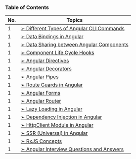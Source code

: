 ### Table of Contents

| No. | Topics                                                                                                                    |
| --- | ------------------------------------------------------------------------------------------------------------------------- |
| 1   | <a href="">➢ Different Types of Angular CLI Commands</a>                                                                  |
| 1   | <a href="">➢ Data Bindings in Angular</a>                                                                                 |
| 1   | <a href="">➢ Data Sharing between Angular Components</a>                                                                  |
| 1   | <a href="">➢ Component Life Cycle Hooks</a>                                                                               |
| 1   | <a href="">➢ Angular Directives</a>                                                                                       |
| 1   | <a href="">➢ Angular Decorators</a>                                                                                       |
| 1   | <a href="">➢ Angular Pipes</a>                                                                                            |
| 1   | <a href="">➢ Route Guards in Angular</a>                                                                                  |
| 1   | <a href="">➢ Angular Forms</a>                                                                                            |
| 1   | <a href="">➢ Angular Router</a>                                                                                           |
| 1   | <a href="">➢ Lazy Loading in Angular</a>                                                                                  |
| 1   | <a href="">➢ Dependency Injection in Angular</a>                                                                          |
| 1   | <a href="">➢ HttpClient Module in Angular</a>                                                                             |
| 1   | <a href="">➢ SSR (Universal) in Angular</a>                                                                               |
| 1   | <a href="https://github.com/sanjay9616/JavaScript/blob/master/JavaScript-Technologies/RxJS/README.md">➢ RxJS Concepts</a> |
| 1   | <a href="">➢ Angular Interview Questions and Answers</a>                                                                  |